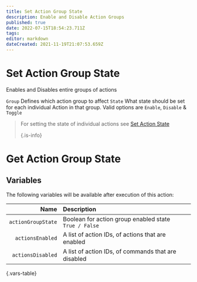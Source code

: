 ```yaml
---
title: Set Action Group State
description: Enable and Disable Action Groups
published: true
date: 2022-07-15T18:54:23.711Z
tags:
editor: markdown
dateCreated: 2021-11-19T21:07:53.659Z
---
```


# Set Action Group State
Enables and Disables entire groups of actions

`Group` Defines which action group to affect `State` What state should be set for each individual Action in that group. Valid options are `Enable`, `Disable` & `Toggle`

> For setting the state of individual actions see [Set Action State](/en/Sub-Actions/action-state) 
> 
> {.is-info}

# Get Action Group State

## Variables

The following variables will be available after execution of this action:

|               Name | Description                                                      |
| ------------------:|:---------------------------------------------------------------- |
| `actionGroupState` | Boolean for action group enabled state <br> `True / False` |
|   `actionsEnabled` | A list of action IDs, of actions that are enabled                |
|  `actionsDisabled` | A list of action IDs, of commands that are disabled              |
{.vars-table}